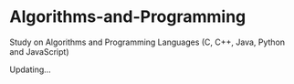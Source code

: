 # Algorithms-and-Programming

Study on Algorithms and Programming Languages (C, C++, Java, Python and JavaScript)

Updating...
